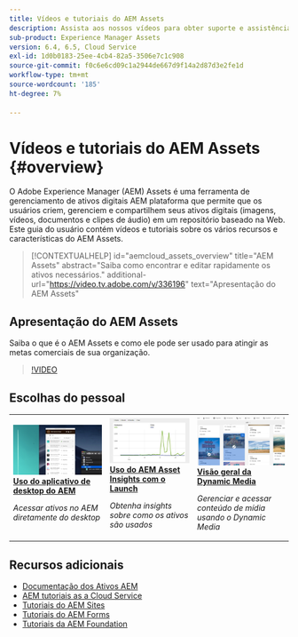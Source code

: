 ```yaml
---
title: Vídeos e tutoriais do AEM Assets
description: Assista aos nossos vídeos para obter suporte e assistência AEM ativos.
sub-product: Experience Manager Assets
version: 6.4, 6.5, Cloud Service
exl-id: 1d0b0183-25ee-4cb4-82a5-3506e7c1c908
source-git-commit: f0c6e6cd09c1a2944de667d9f14a2d87d3e2fe1d
workflow-type: tm+mt
source-wordcount: '185'
ht-degree: 7%

---
```


# Vídeos e tutoriais do AEM Assets {#overview}

O Adobe Experience Manager (AEM) Assets é uma ferramenta de gerenciamento de ativos digitais AEM plataforma que permite que os usuários criem, gerenciem e compartilhem seus ativos digitais (imagens, vídeos, documentos e clipes de áudio) em um repositório baseado na Web. Este guia do usuário contém vídeos e tutoriais sobre os vários recursos e características do AEM Assets.

>[!CONTEXTUALHELP]
>id="aemcloud_assets_overview"
>title="AEM Assets"
>abstract="Saiba como encontrar e editar rapidamente os ativos necessários."
>additional-url="https://video.tv.adobe.com/v/336196" text="Apresentação do AEM Assets"

## Apresentação do AEM Assets

Saiba o que é o AEM Assets e como ele pode ser usado para atingir as metas comerciais de sua organização.

>[!VIDEO](https://video.tv.adobe.com/v/336196/?quality=12&learn=on)

<div id="recs-overview-body-1"></div>
<div id="recs-overview-body-2"></div>
<div id="recs-overview-body-3"></div>
<div id="recs-overview-body-4"></div>
<div id="recs-overview-body-5"></div>
<div id="recs-overview-body-6"></div>

<div id="staff-picks-section">

## Escolhas do pessoal

<table>
<td>
   <a href="./creative-workflows/aem-desktop-app.md">
   <img alt="Tags inteligentes aprimoradas" src="./assets/overview/desktop-app.png" />
   </a>
   <div>
      <a href="./creative-workflows/aem-desktop-app.md">
      <strong>Uso do aplicativo de desktop do AEM</strong>
      </a>
   </div>
   <p>
      <em>Acessar ativos no AEM diretamente do desktop</em>
   </p>
</td>
<td>
   <a href="./advanced/asset-insights-launch-tutorial.md">
   <img alt="AEM Assets Insights" src="./assets/overview/asset-insights.png"/>
   </a>
   <div>
      <a href="./advanced/asset-insights-launch-tutorial.md">
      <strong>Uso do AEM Asset Insights com o Launch</strong>
      </a>
   </div>
   <p>
      <em>Obtenha insights sobre como os ativos são usados</em>
   <p>
</td>
<td>
   <a href="./dynamic-media/dynamic-media-overview-feature-video-use.md">
   <img alt="Visão geral da Dynamic Media" src="./assets/overview/dynamic-media.png" />
   </a>
   <div>
      <a href="./dynamic-media/dynamic-media-overview-feature-video-use.md">
      <strong>Visão geral da Dynamic Media</strong>
      </a>
   </div>
   <p>
      <em>Gerenciar e acessar conteúdo de mídia usando o Dynamic Media</em>
   <p>
</td>
</table>

</div>

## Recursos adicionais

* [Documentação dos Ativos AEM ](https://experienceleague.adobe.com/docs/experience-manager-65/assets/home.html?lang=en)
* [AEM tutoriais as a Cloud Service](/help/cloud-service/overview.md)
* [Tutoriais do AEM Sites](/help/sites/overview.md)
* [Tutoriais do AEM Forms](/help/forms/overview.md)
* [Tutoriais da AEM Foundation](/help/foundation/overview.md)
